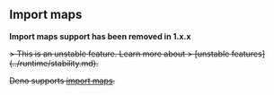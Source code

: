 ## Import maps

**Import maps support has been removed in 1.x.x**

<s>
> This is an unstable feature. Learn more about
> [unstable features](../runtime/stability.md).

Deno supports [import maps](https://github.com/WICG/import-maps).
</s>